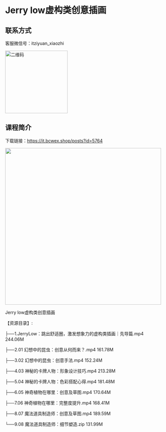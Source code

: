 # Jerry low虚构类创意插画

## 联系方式

客服微信号：itziyuan_xiaozhi

<img src="https://ziyuanyun.oss-cn-guangzhou.aliyuncs.com/common/20240614073449/666b82192834a.jpg" width="200" height="200" alt="二维码">

## 课程简介

下载链接：https://it.bcwex.shop/posts?id=5764

<img src="https://ziyuanyun.oss-cn-guangzhou.aliyuncs.com/yun/20241201164829/674c22ddd4504.jpg" width="500" alt="">

  Jerry low虚构类创意插画



 【资源目录】:

 ├──1.JerryLow：跳出舒适圈，激发想象力的虚构类插画｜先导篇.mp4 244.06M

 ├──2.01 幻想中的昆虫：创意从何而来？.mp4 161.78M

 ├──3.02 幻想中的昆虫：创意手法.mp4 152.24M

 ├──4.03 神秘的卡牌人物：形象设计技巧.mp4 213.28M

 ├──5.04 神秘的卡牌人物：色彩搭配心得.mp4 181.48M

 ├──6.05 神奇植物在哪里：创意及草图.mp4 170.64M

 ├──7.06 神奇植物在哪里：完整度提升.mp4 168.41M

 ├──8.07 魔法道具制造师：创意及草图.mp4 189.59M

 └──9.08 魔法道具制造师：细节塑造.zip 131.99M

  